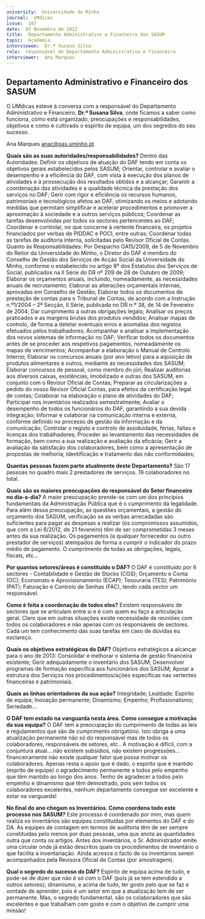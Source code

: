 ```yaml
---
university:  Universidade do Minho
journal:  UMdicas
issue:  107
date:  07 Novembro de 2012
title:  Departamento Administrativo e Financeiro dos SASUM
topic:  Academia
interviewee:  Dr.ª Susana Silva
role:  responsável do Departamento Administrativo e Financeiro
interviewer:  Ana Marques
---
```



## Departamento Administrativo e Financeiro dos SASUM

O UMdicas esteve à conversa com a responsável do Departamento Administrativo e Financeiro, **Dr.ª Susana Silva**, onde ficamos a saber como funciona, como está organizado, preocupações e responsabilidades, objetivos e como é cultivado o espirito de equipa, um dos segredos do seu sucesso. 

Ana Marques 
anac@sas.uminho.pt

**Quais são as suas autoridades/responsabilidades?**
Dentro das Autoridades: Definir os objetivos de atuação do DAF tendo em conta os objetivos gerais estabelecidos pelos SASUM; Orientar, controlar e avaliar o desempenho e a eficiência do DAF, com vista à execução dos planos de atividades e à prossecução dos resultados obtidos e a alcançar; Garantir a coordenação das atividades e a qualidade técnica da prestação dos serviços no DAF; Gerir com rigor e eficiência os recursos humanos, patrimoniais e tecnológicos afetos ao DAF, otimizando os meios e adotando medidas que permitam simplificar e acelerar procedimentos e promover a aproximação à sociedade e a outros serviços públicos; Coordenar as tarefas desenvolvidas por todos os sectores pertencentes ao DAF; Coordenar e controlar, no que concerne à vertente financeira, os projetos financiados por verbas de PIDDAC e POCI, entre outras; Coordenar todas as tarefas de auditoria interna, solicitadas pelo Revisor Oficial de Contas. 
Quanto às Responsabilidades: Por Despacho GA15/2009, de 5 de Novembro do Reitor da Universidade do Minho, o Diretor do DAF é membro do Conselho de Gestão dos Serviços de Acção Social da Universidade do Minho, conforme o estabelecido no artigo 8º dos Estatutos dos Serviços de Social, publicados na II Série do DR nº 209 de 28 de Outubro de 2009; Elaborar os orçamentos anuais, incluindo, nomeadamente, as necessidades anuais de recrutamento; Elaborar as alterações orçamentais internas, aprovadas em Conselho de Gestão; Elaborar todos os documentos de prestação de contas para o Tribunal de Contas, de acordo com a Instrução n.º1/2004 – 2ª Secção, II Série, publicada no DR n.º 38, de 14 de Fevereiro de 2004; Dar cumprimento a outras obrigações legais; Analisar os preços praticados e as margens brutas dos produtos vendidos; Analisar mapas de controlo, de forma a detetar eventuais erros e anomalias dos registos efetuados pelos trabalhadores; Acompanhar e analisar a implementação dos novos sistemas de informação no DAF; Verificar todos os documentos antes de se proceder aos respetivos pagamentos, nomeadamente os mapas de vencimentos; Acompanhar a elaboração o Manual de Controlo Interno; Elaborar os concursos anuais (por ano letivo) para a aquisição de produtos alimentares e outros, mediante as necessidades dos SASUM; Elaborar concursos de pessoal, como membro do júri; Realizar auditorias aos diversos caixas, existências, imobilizado e outras dos SASUM, em conjunto com o Revisor Oficial de Contas; Preparar as circularizações a pedido do nosso Revisor Oficial Contas, para efeitos da certificação legal de contas; Colaborar na elaboração o plano de atividades do DAF; Participar nos inventários realizados semestralmente; Avaliar o desempenho de todos os funcionários do DAF, garantindo a sua devida integração; Informar e colaborar na comunicação interna e externa, conforme definido no processo de gestão da informação e da comunicação; Controlar o registo e controlo de assiduidade, férias, faltas e licenças dos trabalhadores; Proceder ao levantamento das necessidades de formação, bem como a sua realização e avaliação da eficácia; Gerir a avaliação da satisfação dos colaboradores, bem como a apresentação de propostas de melhoria; Identificação e tratamento das não conformidades; 

**Quantas pessoas fazem parte atualmente deste Departamento?**
São 17 pessoas no quadro mais 2 prestadores de serviços. 19 colaboradores no total. 

**Quais são as maiores preocupações do responsável do Setor financeiro no dia-a-dia?** 
A maior preocupação prende-se com um dos princípios fundamentais da Administração Pública que é o cumprimento da legalidade. Para além dessa preocupação, as questões orçamentais, a gestão do orçamento dos SASUM, verificação se as verbas arrecadadas são suficientes para pagar as despesas a realizar (os compromissos assumidos, que com a Lei 8/2012, de 21 fevereiro) têm de ser comprometidas 3 meses antes da sua realização. Os pagamentos (a qualquer fornecedor ou outro prestador de serviços) atempados de forma a cumprir o indicador do prazo médio de pagamento. O cumprimento de todas as obrigações, legais, fiscais, etc… 

**Por quantos setores/áreas é constituído o DAF?**
O DAF é constituído por 6 sectores - Contabilidade e Gestão de Stocks (CGS); Orçamento e Conta (OC); Economato e Aprovisionamento (ECAP); Tesouraria (TES); Património (PAT); Faturação e Controlo de Senhas (FAC), tendo cada sector um responsável. 

**Como é feita a coordenação de todos eles?**
Existem responsáveis de sectores que se articulam entre si e é com quem eu faço a articulação geral. Claro que em outras situações existe necessidade de reuniões com todos os colaboradores e não apenas com os responsáveis de sectores. Cada um tem conhecimento das suas tarefas em caso de dúvidas eu esclareço. 

**Quais os objetivos estratégicos do DAF?**
Objetivos estratégicos a alcançar para o ano de 2013: Consolidar e melhorar o sistema de gestão financeira existente; Gerir adequadamente o inventário dos SASUM; Desenvolver programas de formação específica aos funcionários dos SASUM; Apoiar a estrutura dos Serviços nos procedimentos/ações específicas nas vertentes financeiras e patrimoniais. 

**Quais as linhas orientadoras da sua ação?**
Integridade; Lealdade; Espirito de equipa; Inovação permanente; Dinamismo; Empenho; Profissionalismo; Seriedade... 

**O DAF tem estado na vanguarda nesta área. Como consegue a motivação da sua equipa?**
O DAF tem a preocupação do cumprimento de todas as leis e regulamentos que são de cumprimento obrigatório. Isto obriga a uma atualização permanente não só do responsável mas de todos os colaboradores, responsáveis de setores, etc.. A motivação é difícil, com a conjuntura atual….não existem subsídios, não existem progressões… financeiramente não existe qualquer fator que possa motivar os colaboradores. Apenas resta o apoio que é dado, o espirito que é mantido (esprito de equipe) o agradecimento permanente a todos pelo empenho que têm mantido ao longo dos anos. Tenho de agradecer a todos pelo empenho e dinamismo que têm demostrado, pois sem todos os colaboradores excelentes, nenhum departamento consegue ser excelente e estar na vanguarda! 

**No final do ano chegam os Inventários. Como coordena todo este processo nos SASUM?**
Este processo é coordenado por mim, mas quem realiza os inventários são equipes constituídas por elementos do DAF e do DA. As equipes de contagem em termos de auditoria têm de ser sempre constituídas pelo menos por duas pessoas, uma que anota as quantidades outra que conta os artigos. Antes dos inventários, o Sr. Administrador emite uma circular onde já estão descritos quais os procedimentos de inventário o que facilita a inventariação. Ainda acresce o facto de os inventários serem acompanhados pela Revisora Oficial de Contas (por amostragem). 

**Qual o segredo do sucesso do DAF?**
Espirito de equipa acima de tudo, e pode-se de dizer que não é só com o DAF (pois já se tem estendido a outros setores); dinamismo, e acima de tudo, ter gosto pelo que se faz e vontade de aprender, pois é um setor em que a atualização tem de ser permanente. Mas, o segredo fundamental, são os colaboradores que são excelentes e que trabalham com gosto e com o objetivo de cumprir uma missão!

